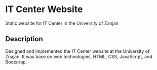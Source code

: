# IT Center Website
Static website for IT Center in the University of Zanjan

## Description
Designed and implemented the IT Center website at the University of Znajan. It was base on web technologies, HTML, CSS, JavaScript, and Bootstrap.
